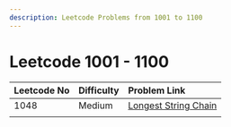 ```yaml
---
description: Leetcode Problems from 1001 to 1100
---
```


# Leetcode 1001 - 1100



| Leetcode No | Difficulty | Problem Link |
| :--- | :--- | :--- |
| 1048 | Medium | [Longest String Chain](../leetcode-medium/leetcode-1048-longest-string-chain.md) |
|  |  |  |

